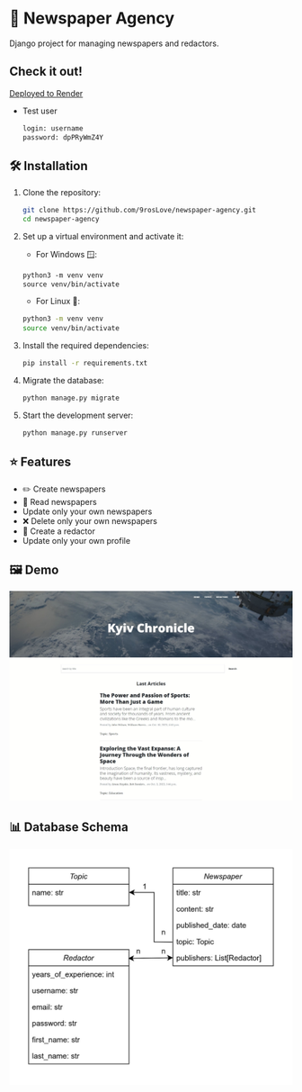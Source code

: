 # 📰 Newspaper Agency
Django project for managing newspapers and redactors.

## Check it out!
[Deployed to Render](https://newspaper-agency-d7xu.onrender.com/)
- Test user   
   ```
   login: username
   password: dpPRyWmZ4Y
   ```

## 🛠️ Installation

1. Clone the repository:
   ```bash
   git clone https://github.com/9rosLove/newspaper-agency.git
   cd newspaper-agency
   ```
2. Set up a virtual environment and activate it:
     - For Windows 🪟:
   
    ```shell
    python3 -m venv venv
    source venv/bin/activate
    ```

     - For Linux 🐧:
    ```bash
    python3 -m venv venv
    source venv/bin/activate
    ```

3. Install the required dependencies:
    ```bash
    pip install -r requirements.txt   
    ```
   
4. Migrate the database:
    ```bash
    python manage.py migrate
    ```
5. Start the development server:
    ```bash
    python manage.py runserver
    ```

## ⭐ Features
- ✏️ Create newspapers
- 📖 Read newspapers
- Update only your own newspapers
- ❌ Delete only your own newspapers
- 👥 Create a redactor
- Update only your own profile

## 🖼️ Demo
![Demo](demo.png)

## 📊 Database Schema
![DB Schema](db_schema.jpg)
